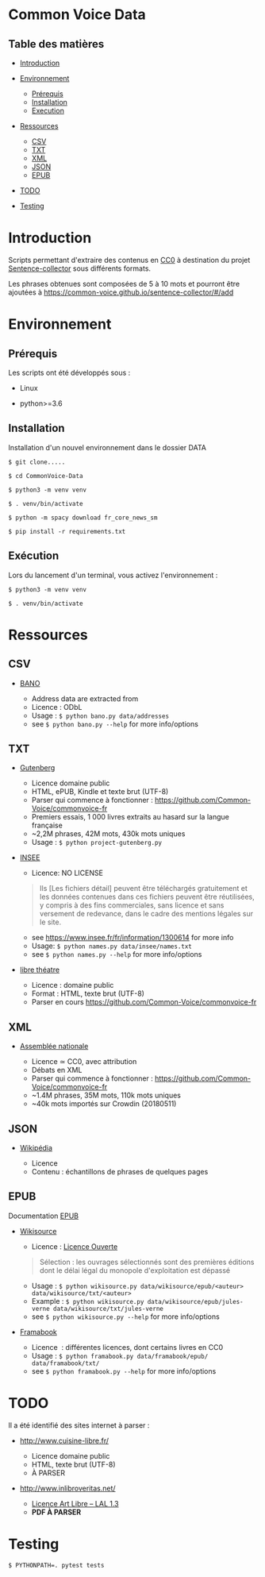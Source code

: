 # Common Voice Data

## Table des matières

- [Introduction](#introduction)

- [Environnement](#environnement)

  - [Prérequis](#prérequis)
  - [Installation](#installation)
  - [Execution](#execution)

- [Ressources](#ressources)

  - [CSV](#csv)
  - [TXT](#txt)
  - [XML](#xml)
  - [JSON](#json)
  - [EPUB](#epub)

- [TODO](#todo)

- [Testing](#testing)

# Introduction

Scripts permettant d'extraire des contenus en [CC0](https://creativecommons.org/publicdomain/zero/1.0/deed.fr "Creative Commons – CC0 1.0 universel") à destination du projet [Sentence-collector](https://common-voice.github.io/sentence-collector/) sous différents formats.

Les phrases obtenues sont composées de 5 à 10 mots et pourront être ajoutées à <https://common-voice.github.io/sentence-collector/#/add>

# Environnement

## Prérequis

Les scripts ont été développés sous :

- Linux

- python>=3.6

## Installation

Installation d'un nouvel environnement dans le dossier DATA

`$ git clone.....`

`$ cd CommonVoice-Data`

`$ python3 -m venv venv`

`$ . venv/bin/activate`

`$ python -m spacy download fr_core_news_sm`

`$ pip install -r requirements.txt`

## Exécution

Lors du lancement d'un terminal, vous activez l'environnement :

`$ python3 -m venv venv`

`$ . venv/bin/activate`

# Ressources

## CSV

- [BANO](https://www.data.gouv.fr/fr/datasets/base-d-adresses-nationale-ouverte-bano/)

  - Address data are extracted from
  - Licence : ODbL
  - Usage : `$ python bano.py data/addresses`
  - see `$ python bano.py --help` for more info/options

## TXT

- [Gutenberg](https://www.gutenberg.org/)

  - Licence domaine public
  - HTML, ePUB, Kindle et texte brut (UTF-8)
  - Parser qui commence à fonctionner : <https://github.com/Common-Voice/commonvoice-fr>
  - Premiers essais, 1 000 livres extraits au hasard sur la langue française
  - ~2,2M phrases, 42M mots, 430k mots uniques
  - Usage : `$ python project-gutenberg.py`

- [INSEE](https://www.insee.fr)

  - Licence: NO LICENSE

  > Ils [Les fichiers détail] peuvent être téléchargés gratuitement et les données contenues dans ces fichiers peuvent être réutilisées, y compris à des fins commerciales, sans licence et sans versement de redevance, dans le cadre des mentions légales sur le site.

  - see https://www.insee.fr/fr/information/1300614 for more info
  - Usage: `$ python names.py data/insee/names.txt`
  - see `$ python names.py --help` for more info/options

- [libre théatre](http://libretheatre.fr/)

    - Licence : domaine public
    - Format : HTML, texte brut (UTF-8)
    - Parser en cours <https://github.com/Common-Voice/commonvoice-fr>

## XML

- [Assemblée nationale](http://data.assemblee-nationale.fr/)

  - Licence ≃ CC0, avec attribution
  - Débats en XML
  - Parser qui commence à fonctionner : <https://github.com/Common-Voice/commonvoice-fr>
  - ~1.4M phrases, 35M mots, 110k mots uniques
  - ~40k mots importés sur Crowdin (20180511)

## JSON

- [Wikipédia](https://fr.wikipedia.org)

  - Licence
  - Contenu : échantillons de phrases de quelques pages

## EPUB

Documentation [EPUB](https://buildmedia.readthedocs.org/media/pdf/ebooklib/latest/ebooklib.pdf)

- [Wikisource](https://fr.wikisource.org/wiki/Wikisource:Accueil)

  - Licence : [Licence Ouverte](https://fr.wikisource.org/wiki/Licence_Ouverte)

  > Sélection : les ouvrages sélectionnés sont des premières éditions dont le délai légal du monopole d'exploitation est dépassé

  - Usage : `$ python wikisource.py data/wikisource/epub/<auteur> data/wikisource/txt/<auteur>`
  - Example : `$ python wikisource.py data/wikisource/epub/jules-verne data/wikisource/txt/jules-verne`
  - see `$ python wikisource.py --help` for more info/options

- [Framabook](https://framabook.org/)

  - Licence  : différentes licences, dont certains livres en CC0
  - Usage : `$ python framabook.py data/framabook/epub/ data/framabook/txt/`
  - see `$ python framabook.py --help` for more info/options

# TODO

Il a été identifié des sites internet à parser :

  - <http://www.cuisine-libre.fr/>

    - Licence domaine public
    - HTML, texte brut (UTF-8)
    - À PARSER

  - <http://www.inlibroveritas.net/>

    - [Licence Art Libre – LAL 1.3](http://artlibre.org/licence/lal)
    - **PDF À PARSER**

# Testing

`$ PYTHONPATH=. pytest tests`
